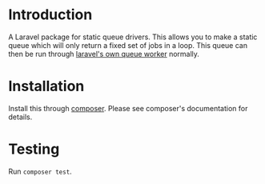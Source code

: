 # Introduction

A Laravel package for static queue drivers. This allows you to make a static queue which will only return a fixed set of jobs in a loop.
This queue can then be run through [laravel's own queue worker](https://laravel.com/docs/9.x/queues#running-the-queue-worker) normally.

# Installation

Install this through [composer](https://getcomposer.org/). Please see composer's documentation for details.

# Testing

Run `composer test`.  

